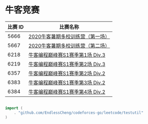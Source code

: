# 牛客竞赛

|比赛 ID|比赛名称|
|---|---|
|5666|[2020牛客暑期多校训练营（第一场）](https://ac.nowcoder.com/acm/contest/5666)|
|5667|[2020牛客暑期多校训练营（第二场）](https://ac.nowcoder.com/acm/contest/5667)|
|6218|[牛客编程巅峰赛S1赛季第1场 Div.3](https://ac.nowcoder.com/acm/contest/6218)|
|6219|[牛客编程巅峰赛S1赛季第2场 Div.3](https://ac.nowcoder.com/acm/contest/6219)|
|6357|[牛客编程巅峰赛S1赛季第2场 Div.2](https://ac.nowcoder.com/acm/contest/6357)|
|6383|[牛客编程巅峰赛S1赛季第3场 Div.2](https://ac.nowcoder.com/acm/contest/6383)|
|6384|[牛客编程巅峰赛S1赛季第4场 Div.2](https://ac.nowcoder.com/acm/contest/6384)|

```go

import (
	. "github.com/EndlessCheng/codeforces-go/leetcode/testutil"
)

```

